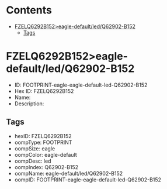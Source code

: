 



Contents
========

* [FZELQ6292B152>eagle-default/led/Q62902-B152](#fzelq6292b152eagle-defaultledq62902-b152)
	* [Tags](#tags)

# FZELQ6292B152>eagle-default/led/Q62902-B152

- ID: FOOTPRINT-eagle-eagle-default-led-Q62902-B152
- Hex ID: FZELQ6292B152
- Name: 
- Description: 

## Tags

- hexID: FZELQ6292B152
- oompType: FOOTPRINT
- oompSize: eagle
- oompColor: eagle-default
- oompDesc: led
- oompIndex: Q62902-B152
- oompName: eagle-default/led/Q62902-B152
- oompID: FOOTPRINT-eagle-eagle-default-led-Q62902-B152
